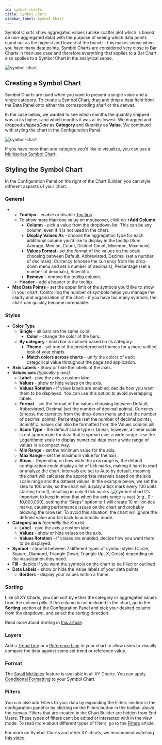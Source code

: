 ```yaml
---
id: symbol-charts
title: Symbol Chart
sidebar_label: Symbol Chart
---
```


<div style={{textAlign: "justify"}}>
Symbol Charts show aggregated values (unlike scatter plot which is based on non-aggregated data) with the purpose of seeing which data points stand out as the highest and lowest of the bunch - this makes sense when you have many data points. Symbol Charts are considered very close to Bar Charts in their use case and therefore everything that applies to a Bar Chart also applies to a Symbol Chart in the analytical sense.
 
![symbol-chart](https://s3.amazonaws.com/cdn.qrvey.com/documentation_assets/ui-docs/dataviews/chart-types-all/Symbol/symbol.png#thumbnail)
 
 
## Creating a Symbol Chart
Symbol Charts are used when you want to present a single value and a single category.
To create a Symbol Chart, drag and drop a data field from the Data Panel onto either the corresponding shelf or the canvas.
 
In the case below, we wanted to see which months the quantity shipped was at its highest and which months it was at its lowest. We dragged and dropped *shippedDate* as **Category** and *Quantity* as **Value**. We continued with styling the chart in the Configuration Panel.
 
![symbol-chart](https://s3.amazonaws.com/cdn.qrvey.com/documentation_assets/ui-docs/dataviews/chart-types-all/Symbol/create-symbol.gif#thumbnail)
 
 
If you have more than one category you’d like to visualize, you can use a <a href="/docs/ui-docs/dataviews/chart-types/ms-symbol" target="_blank">Multiseries Symbol Chart</a>.
 
## Styling the Symbol Chart
In the Configuration Panel on the right of the Chart Builder, you can style different aspects of your chart.
 
### General
* * **Tooltips** - enable or disable [Tooltips](../../chart-builder/tooltips.md).
  * To show more than one value on mouseover, click on **+Add Column**:
      * **Column** - pick a value from the dropdown list. This can be any column, even if it is not used in the chart.
      * **Display Values As** - choose the aggregation type for each additional column you’d like to display in the tooltip (Sum, Average, Median, Count, Distinct Count, Minimum, Maximum).
      * **Values Format**- set the format of the values on the scale choosing between Default, Abbreviated, Decimal (set a number of decimals), Currency (choose the currency from the drop-down menu and set a number of decimals), Percentage (set a number of decimals), Scientific.
      * **Remove** - remove the tooltip column.
  * **Header** - add a header to the tooltip.
* **Max Data Points** - set the upper limit of the symbols you’d like to show in your chart. Controlling the number of symbols helps you manage the clarity and organization of the chart - if you have too many symbols, the chart can quickly become unreadable.
 
### Styles
* **Color Type**
  * **Single** - all bars are the same color.
      * **Color** - change the color of the bars.
  * **By category** - each bar is colored based on its category.
      * **Theme** - set one of the predetermined themes for a more unified look of your charts.
      * **Match colors across charts** - unify the colors of each categorical value throughout the page and application.
* **Axis Labels** - Show or hide the labels of the axes.
* **Values axis** *(typically y axis)*
  * **Label** - give the axis a custom label.
  * **Values** - show or hide values on the axis.
  * **Values Rotation** - if value labels are enabled, decide how you want them to be displayed. You can use this option to avoid overlapping labels.
  * **Format** - set the format of the values choosing between Default, Abbreviated, Decimal (set the number of decimal points), Currency (choose the currency from the drop-down menu and set the number of decimal points), Percentage (set the number of decimal points), Scientific. Values can also be formatted from the Values column pill.
  * **Scale Type** - the default scale type is Linear; however, a linear scale is not appropriate for data that is spread over a wide range. Use the Logarithmic scale to display numerical data over a wide range of values in a compact way.
  * **Min Range** - set the minimum value for the axis.
  * **Max Range** - set the maximum value for the axis.
  * **Steps** - Depending on how wide the axis range is, the default configuration could display a lot of tick marks, making it hard to read or analyze the chart. Intervals are set to Auto by default, meaning the chart will calculate the appropriate intervals based on the axis scale range and the dataset values. In the example below, we set the step to 100 units, so the chart will display a tick mark every 100 units starting from 0, resulting in only 3 tick marks.
  ![symbol-chart](https://s3.amazonaws.com/cdn.qrvey.com/documentation_assets/ui-docs/dataviews/chart-types-all/Symbol/steps.gif#thumbnail)
  It’s important to keep in mind that when the axis range is vast (e.g., 0 - 10,000,000), setting the “Steps” option to 1 will create 10 million tick marks, causing performance issues on the chart and probably blocking the browser. To avoid this situation, the chart will ignore the defined value and fall back to automatic mode.<br/>
* **Category axis** *(normally the X-axis)* 
  * **Label** - give the axis a custom label.
  * **Values** - show or hide values on the axis.
  * **Values Rotation** - if values are enabled, decide how you want them to be displayed.
* **Symbol** - choose between 7 different types of symbol styles (Circle, Square, Diamond, Triangle Down, Triangle Up, X, Cross) depending on the visualization they need.
* **Fill** - decide if you want the symbols on the chart to be filled or outlined.
* **Data Labels** - show or hide the Value labels of your data points.
   * **Borders** - display your values within a frame.
 
### Sorting
Like all XY Charts, you can sort by either the category or aggregated values from the column pills. If the column is not included in the chart, go to the **Sorting** section of the Configuration Panel and pick your desired column from the dropdown, and select the sorting direction.
 
Read more about Sorting in <a href="/docs/ui-docs/dataviews/chart-builder/chart-configuration/sorting" target="_blank">this article</a>.
 
### Layers
Add a <a href="/docs/ui-docs/dataviews/chart-builder/chart-configuration/layers#trend-line" target="_blank">Trend Line</a> or a <a href="/docs/ui-docs/dataviews/chart-builder/chart-configuration/layers#reference-line" target="_blank">Reference Line</a> to your chart to allow users to visually compare the data against some set trend or reference value.
 
### Format
The <a href="/docs/ui-docs/dataviews/chart-builder/chart-configuration/format#small-multiples" target="_blank">Small Multiples</a> feature is available in all XY Charts.
You can apply [Conditional Formatting](../../dataviews/chart-builder/chart-configuration/format.md#small-multiples#conditional-formatting) to your Symbol Chart.
 
### Filters
You can also add Filters to your data by expanding the Filters section in the configuration panel or by clicking on the Filters button in the toolbar above the canvas.
Filters that are created in the Chart Builder are hidden from End Users. These types of filters can’t be edited or interacted with in the view mode. To read more about different types of filters, go to the [Filters](../../dataviews/chart-builder/chart-configuration/chart-filters.md) article.
 
 
For more on Symbol Charts and other XY charts, we recommend watching <a href="/docs/video-training/building-qrvey-sample/xychart" target="_blank">this video</a>.
 
</div>